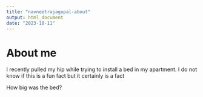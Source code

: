 ```yaml
---
title: "navneetrajagopal-about"
output: html_document
date: "2023-10-11"
---
```


# About me
I recently pulled my hip while trying to install a bed in my apartment. I do not know if this is a fun fact but it certainly is a fact

How big was the bed?
